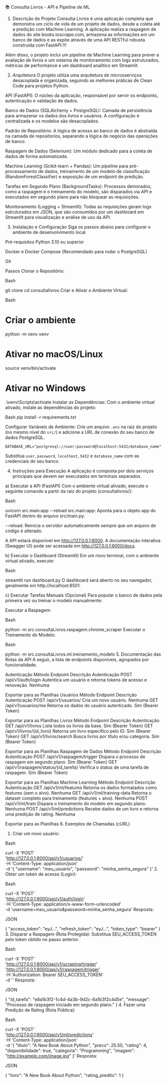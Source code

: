 📚 Consulta Livros - API e Pipeline de ML
1. Descrição do Projeto
Consulta Livros é uma aplicação completa que demonstra um ciclo de vida de um projeto de dados, desde a coleta até a predição com Machine Learning. A aplicação realiza a raspagem de dados do site books.toscrape.com, armazena as informações em um banco de dados e as expõe através de uma API RESTful robusta construída com FastAPI.!!!

Além disso, o projeto inclui um pipeline de Machine Learning para prever a avaliação de livros e um sistema de monitoramento com logs estruturados, métricas de performance e um dashboard analítico em Streamlit.

2. Arquitetura
O projeto utiliza uma arquitetura de microsserviços desacoplada e organizada, seguindo as melhores práticas de Clean Code para projetos Python.

API (FastAPI): O núcleo da aplicação, responsável por servir os endpoints, autenticação e validação de dados.

Banco de Dados (SQLAlchemy + PostgreSQL): Camada de persistência para armazenar os dados dos livros e usuários. A configuração é centralizada e os modelos são desacoplados.

Padrão de Repositório: A lógica de acesso ao banco de dados é abstraída na camada de repositorios, separando a lógica de negócio das operações de banco.

Raspagem de Dados (Selenium): Um módulo dedicado para a coleta de dados de forma automatizada.

Machine Learning (Scikit-learn + Pandas): Um pipeline para pré-processamento de dados, treinamento de um modelo de classificação (RandomForestClassifier) e exposição de um endpoint de predição.

Tarefas em Segundo Plano (BackgroundTasks): Processos demorados, como a raspagem e o treinamento do modelo, são disparados via API e executados em segundo plano para não bloquear as requisições.

Monitoramento (Logging + Streamlit): Todas as requisições geram logs estruturados em JSON, que são consumidos por um dashboard em Streamlit para visualização e análise de uso da API.

3. Instalação e Configuração
Siga os passos abaixo para configurar o ambiente de desenvolvimento local.

Pré-requisitos
Python 3.10 ou superior

Docker e Docker Compose (Recomendado para rodar o PostgreSQL)

Git

Passos
Clonar o Repositório:

Bash

git clone <url-do-seu-repositorio>
cd consultalivros
Criar e Ativar o Ambiente Virtual:

Bash

# Criar o ambiente
python -m venv venv

# Ativar no macOS/Linux
source venv/bin/activate

# Ativar no Windows
.\venv\Scripts\activate
Instalar as Dependências:
Com o ambiente virtual ativado, instale as dependências do projeto:

Bash
pip install -r requirements.txt

Configurar Variáveis de Ambiente:
Crie um arquivo `.env` na raiz do projeto (no mesmo nível do `src/`) e adicione a URL de conexão do seu banco de dados PostgreSQL.

```.env
DATABASE_URL="postgresql://user:password@localhost:5432/database_name"
```
Substitua `user`, `password`, `localhost`, `5432` e `database_name` com as credenciais do seu banco.

4. Instruções para Execução
A aplicação é composta por dois serviços principais que devem ser executados em terminais separados.

a) Executar a API (FastAPI)
Com o ambiente virtual ativado, execute o seguinte comando a partir da raiz do projeto (consultalivros/):

Bash

uvicorn src.main:app --reload
src.main:app: Aponta para o objeto app do FastAPI dentro do arquivo src/main.py.

--reload: Reinicia o servidor automaticamente sempre que um arquivo de código é alterado.

A API estará disponível em http://127.0.0.1:8000. A documentação interativa (Swagger UI) pode ser acessada em http://127.0.0.1:8000/docs.

b) Executar o Dashboard (Streamlit)
Em um novo terminal, com o ambiente virtual ativado, execute:

Bash

streamlit run dashboard.py
O dashboard será aberto no seu navegador, geralmente em http://localhost:8501.

c) Executar Tarefas Manuais (Opcional)
Para popular o banco de dados pela primeira vez ou treinar o modelo manualmente:

Executar a Raspagem:

Bash

python -m src.consultaLivros.raspagem.chrome_scraper
Executar o Treinamento do Modelo:

Bash

python -m src.consultaLivros.ml.treinamento_modelo
5. Documentação das Rotas da API
A seguir, a lista de endpoints disponíveis, agrupados por funcionalidade.

Autenticação
Método	Endpoint	Descrição	Autenticação
POST	/api/v1/auth/login	Autentica um usuário e retorna tokens de acesso e renovação.	Nenhuma

Exportar para as Planilhas
Usuários
Método	Endpoint	Descrição	Autenticação
POST	/api/v1/usuarios/	Cria um novo usuário.	Nenhuma
GET	/api/v1/usuarios/me	Retorna os dados do usuário autenticado.	Sim (Bearer Token)

Exportar para as Planilhas
Livros
Método	Endpoint	Descrição	Autenticação
GET	/api/v1/livros	Lista todos os livros da base.	Sim (Bearer Token)
GET	/api/v1/livros/{id_livro}	Retorna um livro específico pelo ID.	Sim (Bearer Token)
GET	/api/v1/livros/search	Busca livros por título e/ou categoria.	Sim (Bearer Token)

Exportar para as Planilhas
Raspagem de Dados
Método	Endpoint	Descrição	Autenticação
POST	/api/v1/raspagem/trigger	Dispara o processo de raspagem em segundo plano.	Sim (Bearer Token)
GET	/api/v1/raspagem/status/{id_tarefa}	Verifica o status de uma tarefa de raspagem.	Sim (Bearer Token)

Exportar para as Planilhas
Machine Learning
Método	Endpoint	Descrição	Autenticação
GET	/api/v1/ml/features	Retorna os dados formatados como features (sem o alvo).	Nenhuma
GET	/api/v1/ml/training-data	Retorna o dataset completo para treinamento (features + alvo).	Nenhuma
POST	/api/v1/ml/train	Dispara o treinamento do modelo em segundo plano.	Nenhuma
POST	/api/v1/ml/predictions	Recebe dados de um livro e retorna uma predição de rating.	Nenhuma

Exportar para as Planilhas
6. Exemplos de Chamadas (cURL)
1. Criar um novo usuário:

Bash

curl -X 'POST' \
  'http://127.0.0.1:8000/api/v1/usuarios/' \
  -H 'Content-Type: application/json' \
  -d '{
    "username": "meu_usuario",
    "password": "minha_senha_segura"
  }'
2. Obter um token de acesso (Login):

Bash

curl -X 'POST' \
  'http://127.0.0.1:8000/api/v1/auth/login' \
  -H 'Content-Type: application/x-www-form-urlencoded' \
  -d 'username=meu_usuario&password=minha_senha_segura'
Resposta:

JSON

{
    "access_token": "eyJ...",
    "refresh_token": "eyJ...",
    "token_type": "bearer"
}
3. Disparar a Raspagem (Rota Protegida):
Substitua SEU_ACCESS_TOKEN pelo token obtido no passo anterior.

Bash

curl -X 'POST' \
  'http://127.0.0.1:8000/api/v1/scraping/trigger' \
  'http://127.0.0.1:8000/api/v1/raspagem/trigger' \
  -H 'Authorization: Bearer SEU_ACCESS_TOKEN' \
  -d ''
Resposta:

JSON

{
    "id_tarefa": "e8a1b3f2-1c4d-4a3b-9d2c-8a1b3f2c4d5e",
    "message": "Processo de raspagem iniciado em segundo plano."
}
4. Fazer uma Predição de Rating (Rota Pública):

Bash

curl -X 'POST' \
  'http://127.0.0.1:8000/api/v1/ml/predictions' \
  -H 'Content-Type: application/json' \
  -d '{
    "titulo": "A New Book About Python",
    "preco": 25.50,
    "rating": 4,
    "disponibilidade": true,
    "categoria": "Programming",
    "imagem": "http://example.com/image.jpg"
  }'
Resposta:

JSON

{
    "livro": "A New Book About Python",
    "rating_predito": 1
}
